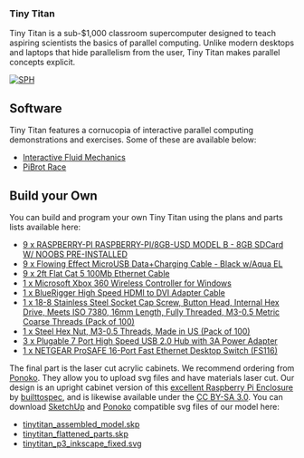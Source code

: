 ### Tiny Titan
Tiny Titan is a sub-$1,000 classroom supercomputer designed to teach aspiring scientists the basics of parallel computing. Unlike modern desktops and laptops that hide parallelism from the user, Tiny Titan makes parallel concepts explicit.

[![SPH](http://tinytitan.github.io/images/three_cabinet_sph.jpg)](http://tinytitan.github.io/images/three_cabinet_sph.jpg)

## Software
Tiny Titan features a cornucopia of interactive parallel computing demonstrations and exercises. Some of these are available below:
* [Interactive Fluid Mechanics](https://github.com/TinyTitan/SPH)
* [PiBrot Race](https://github.com/TinyTitan/PiBrot)

## Build your Own
You can build and program your own Tiny Titan using the plans and parts lists available here:

* [9 x RASPBERRY-PI  RASPBERRY-PI/8GB-USD  MODEL B - 8GB SDCard W/ NOOBS PRE-INSTALLED](http://www.newark.com/raspberry-pi/raspberry-pi-8gb-usd/model-b-8gb-sdcard-w-noobs-pre/dp/04X5042)
* [9 x Flowing Effect MicroUSB Data+Charging Cable - Black w/Aqua EL](http://www.adafruit.com/products/1233)
* [9 x 2ft Flat Cat 5 100Mb Ethernet Cable](http://www.newegg.com/Product/Product.aspx?Item=N82E16812422526)
* [1 x Microsoft Xbox 360 Wireless Controller for Windows](http://www.amazon.com/Microsoft-Xbox-Wireless-Controller-Windows/dp/B004QRKWKQ/)
* [1 x BlueRigger High Speed HDMI to DVI Adapter Cable](http://www.amazon.com/BlueRigger-High-Speed-Adapter-Cable/dp/B005LJQO9G/)
* [1 x 18-8 Stainless Steel Socket Cap Screw, Button Head, Internal Hex Drive, Meets ISO 7380, 16mm Length, Fully Threaded, M3-0.5 Metric Coarse Threads (Pack of 100)](http://www.amazon.com/gp/product/B005E00BN2/)
* [1 x Steel Hex Nut, M3-0.5 Threads, Made in US (Pack of 100)](http://www.amazon.com/gp/product/B000NBIH92/)
* [3 x Plugable 7 Port High Speed USB 2.0 Hub with 3A Power Adapter](http://www.amazon.com/gp/product/B003Z4G3I6/)
* [1 x NETGEAR ProSAFE 16-Port Fast Ethernet Desktop Switch (FS116)](http://www.amazon.com/NETGEAR-ProSAFE-16-Port-Ethernet-Desktop/dp/B000063UZW/)

The final part is the laser cut acrylic cabinets. We recommend ordering from [Ponoko](http://www.ponoko.com). They allow you to upload svg files and have materials laser cut. Our design is an upright cabinet version of this [excellent Raspberry Pi Enclosure](http://www.thingiverse.com/thing:25100) by [builttospec](http://www.thingiverse.com/builttospec), and is likewise available under the [CC BY-SA 3.0](http://creativecommons.org/licenses/by-sa/3.0). You can download [SketchUp](http://www.sketchup.com) and [Ponoko](https://www.ponoko.com/) compatible svg files of our model here:

- [tinytitan_assembled_model.skp](http://tinytitan.github.io/downloads/tinytitan_assembled_model.skp)
- [tinytitan_flattened_parts.skp](http://tinytitan.github.io/downloads/tinytitan_flattened_parts.skp)
- [tinytitan_p3_inkscape_fixed.svg](http://tinytitan.github.io/downloads/tinytitan_p3_inkscape_fixed.svg)
